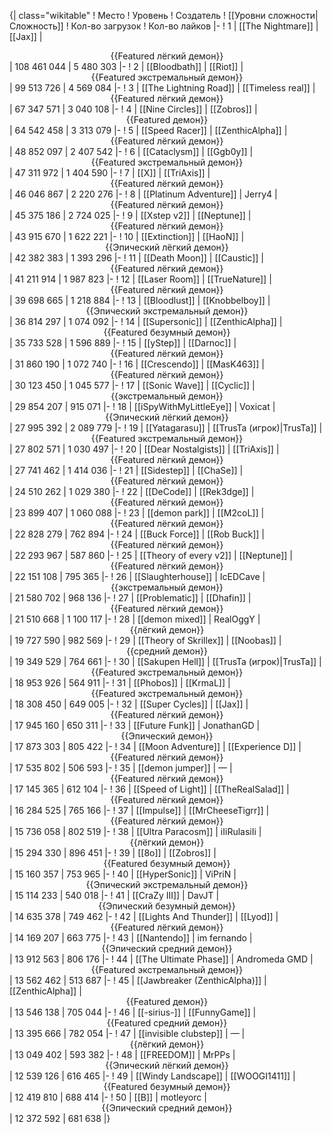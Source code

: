 {| class="wikitable"
! Место
! Уровень
! Создатель
! [[Уровни сложности|Сложность]]
! Кол-во загрузок
! Кол-во лайков
|-
! 1
| [[The Nightmare]]
| [[Jax]]
| <center>{{Featured лёгкий демон}}</center>
| 108 461 044
| 5 480 303
|-
! 2
| [[Bloodbath]]
| [[Riot]]
| <center>{{Featured экстремальный демон}}</center>
| 99 513 726
| 4 569 084
|-
! 3
| [[The Lightning Road]]
| [[Timeless real]]
| <center>{{Featured лёгкий демон}}</center>
| 67 347 571
| 3 040 108
|-
! 4
| [[Nine Circles]]
| [[Zobros]]
| <center>{{Featured демон}}</center>
| 64 542 458
| 3 313 079
|-
! 5
| [[Speed Racer]]
| [[ZenthicAlpha]]
| <center>{{Featured лёгкий демон}}</center>
| 48 852 097
| 2 407 542
|-
! 6
| [[Cataclysm]]
| [[Ggb0y]]
| <center>{{Featured экстремальный демон}}</center>
| 47 311 972
| 1 404 590
|-
! 7
| [[X]]
| [[TriAxis]]
| <center>{{Featured лёгкий демон}}</center>
| 46 046 867
| 2 220 276
|-
! 8
| [[Platinum Adventure]]
| Jerry4
| <center>{{Featured лёгкий демон}}</center>
| 45 375 186
| 2 724 025
|-
! 9
| [[Xstep v2]]
| [[Neptune]]
| <center>{{Featured лёгкий демон}}</center>
| 43 915 670
| 1 622 221
|-
! 10
| [[Extinction]]
| [[HaoN]]
| <center>{{Эпический лёгкий демон}}</center>
| 42 382 383
| 1 393 296
|-
! 11
| [[Death Moon]]
| [[Caustic]]
| <center>{{Featured лёгкий демон}}</center>
| 41 211 914
| 1 987 823
|-
! 12
| [[Laser Room]]
| [[TrueNature]]
| <center>{{Featured лёгкий демон}}</center>
| 39 698 665
| 1 218 884
|-
! 13
| [[Bloodlust]]
| [[Knobbelboy]]
| <center>{{Эпический экстремальный демон}}</center>
| 36 814 297
| 1 074 092
|-
! 14
| [[Supersonic]]
| [[ZenthicAlpha]]
| <center>{{Featured безумный демон}}</center>
| 35 733 528
| 1 596 889
|-
! 15
| [[yStep]]
| [[Darnoc]]
| <center>{{Featured лёгкий демон}}</center>
| 31 860 190
| 1 072 740
|-
! 16
| [[Crescendo]]
| [[MasK463]]
| <center>{{Featured лёгкий демон}}</center>
| 30 123 450
| 1 045 577
|-
! 17
| [[Sonic Wave]]
| [[Cyclic]]
| <center>{{экстремальный демон}}</center>
| 29 854 207
| 915 071
|-
! 18
| [[iSpyWithMyLittleEye]]
| Voxicat
| <center>{{Эпический лёгкий демон}}</center>
| 27 995 392
| 2 089 779
|-
! 19
| [[Yatagarasu]]
| [[TrusTa (игрок)|TrusTa]]
| <center>{{Featured экстремальный демон}}</center>
| 27 802 571
| 1 030 497
|-
! 20
| [[Dear Nostalgists]]
| [[TriAxis]]
| <center>{{Featured лёгкий демон}}</center>
| 27 741 462
| 1 414 036
|-
! 21
| [[Sidestep]]
| [[ChaSe]]
| <center>{{Featured лёгкий демон}}</center>
| 24 510 262
| 1 029 380
|-
! 22
| [[DeCode]]
| [[Rek3dge]]
| <center>{{Featured лёгкий демон}}</center>
| 23 899 407
| 1 060 088
|-
! 23
| [[demon park]]
| [[M2coL]]
| <center>{{Featured лёгкий демон}}</center>
| 22 828 279
| 762 894
|-
! 24
| [[Buck Force]]
| [[Rob Buck]]
| <center>{{Featured лёгкий демон}}</center>
| 22 293 967
| 587 860
|-
! 25
| [[Theory of every v2]]
| [[Neptune]]
| <center>{{Featured лёгкий демон}}</center>
| 22 151 108
| 795 365
|-
! 26
| [[Slaughterhouse]]
| IcEDCave
| <center>{{экстремальный демон}}</center>
| 21 580 702
| 968 136
|-
! 27
| [[Problematic]]
| [[Dhafin]]
| <center>{{Featured лёгкий демон}}</center>
| 21 510 668
| 1 100 117
|-
! 28
| [[demon mixed]]
| RealOggY
| <center>{{лёгкий демон}}</center>
| 19 727 590
| 982 569
|-
! 29
| [[Theory of Skrillex]]
| [[Noobas]]
| <center>{{средний демон}}</center>
| 19 349 529
| 764 661
|-
! 30
| [[Sakupen Hell]]
| [[TrusTa (игрок)|TrusTa]]
| <center>{{Featured экстремальный демон}}</center>
| 18 953 926
| 564 911
|-
! 31
| [[Phobos]]
| [[KrmaL]]
| <center>{{Featured экстремальный демон}}</center>
| 18 308 450
| 649 005
|-
! 32
| [[Super Cycles]]
| [[Jax]]
| <center>{{Featured лёгкий демон}}</center>
| 17 945 160
| 650 311
|-
! 33
| [[Future Funk]]
| JonathanGD
| <center>{{Эпический демон}}</center>
| 17 873 303
| 805 422
|-
! 34
| [[Moon Adventure]]
| [[Experience D]]
| <center>{{Featured лёгкий демон}}</center>
| 17 535 802
| 506 593
|-
! 35
| [[demon jumper]]
| —
| <center>{{Featured лёгкий демон}}</center>
| 17 145 365
| 612 104
|-
! 36
| [[Speed of Light]]
| [[TheRealSalad]]
| <center>{{Featured лёгкий демон}}</center>
| 16 284 525
| 765 166
|-
! 37
| [[Impulse]]
| [[MrCheeseTigrr]]
| <center>{{Featured лёгкий демон}}</center>
| 15 736 058
| 802 519
|-
! 38
| [[Ultra Paracosm]]
| iIiRulasiIi
| <center>{{лёгкий демон}}</center>
| 15 294 330
| 896 451
|-
! 39
| [[8o]]
| [[Zobros]]
| <center>{{Featured безумный демон}}</center>
| 15 160 357
| 753 965
|-
! 40
| [[HyperSonic]]
| ViPriN
| <center>{{Эпический экстремальный демон}}</center>
| 15 114 233
| 540 018
|-
! 41
| [[CraZy III]]
| DavJT
| <center>{{Эпический безумный демон}}</center>
| 14 635 378
| 749 462
|-
! 42
| [[Lights And Thunder]]
| [[Lyod]]
| <center>{{Featured лёгкий демон}}</center>
| 14 169 207
| 663 775
|-
! 43
| [[Nantendo]]
| im fernando
| <center>{{Эпический средний демон}}</center>
| 13 912 563
| 806 176
|-
! 44
| [[The Ultimate Phase]]
| Andromeda GMD
| <center>{{Featured экстремальный демон}}</center>
| 13 562 462
| 513 687
|-
! 45
| [[Jawbreaker (ZenthicAlpha)]]
| [[ZenthicAlpha]]
| <center>{{Featured демон}}</center>
| 13 546 138
| 705 044
|-
! 46
| [[-sirius-]]
| [[FunnyGame]]
| <center>{{Featured средний демон}}</center>
| 13 395 666
| 782 054
|-
! 47
| [[invisible clubstep]]
| —
| <center>{{лёгкий демон}}</center>
| 13 049 402
| 593 382
|-
! 48
| [[FREEDOM]]
| MrPPs
| <center>{{Эпический лёгкий демон}}</center>
| 12 539 126
| 616 465
|-
! 49
| [[Windy Landscape]]
| [[WOOGI1411]]
| <center>{{Featured безумный демон}}</center>
| 12 419 810
| 688 414
|-
! 50
| [[B]]
| motleyorc
| <center>{{Эпический средний демон}}</center>
| 12 372 592
| 681 638
|}